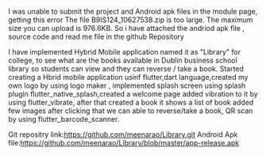 
I was unable to submit the project and Android apk files in the module page, getting this error The file B9IS124_10627538.zip is too large. The maximum size you can upload is 976.6KB.
So i have attached the andriod apk file , source code and read me file in the github Repository

I have implemented Hybrid Mobile application named it as "Library" for college, to see what are the books available in Dublin business school library so students can view and they can reverse / take a book.
Started creating a Hbrid mobile application usinf flutter,dart language,created my own logo by using logo maker , implemented splash screen using splash plugin flutter_native_splash,created a welcome page added vibration to it by using flutter_vibrate,
after that created a book it shows a list of book added few images after clicking that we can able to reverse/take a book, QR scan by using flutter_barcode_scanner.
 
Git repositry link:https://github.com/meenarao/Library.git
Android Apk file:https://github.com/meenarao/Library/blob/master/app-release.apk
